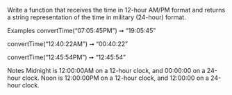 Write a function that receives the time in 12-hour AM/PM format and returns a string representation of the time in military (24-hour) format.

Examples
convertTime(“07:05:45PM”) ➞ “19:05:45”

convertTime(“12:40:22AM”) ➞ “00:40:22”

convertTime(“12:45:54PM”) ➞ “12:45:54”

Notes
Midnight is 12:00:00AM on a 12-hour clock, and 00:00:00 on a 24-hour clock.
Noon is 12:00:00PM on a 12-hour clock, and 12:00:00 on a 24-hour clock.
